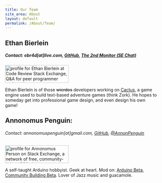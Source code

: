 ```yaml
---
title: Our Team
site_area: About
layout: default
permalink: /About/Team/
---
```


## Ethan Bierlein
##### Contact: ebr4d[at]live.com, [GitHub](https://github.com/ShearOfDoom), [The 2nd Monitor (SE Chat)](http://chat.stackexchange.com/rooms/24299/discussion-about-cactus)
<a href="http://codereview.stackexchange.com/users/53251/ethan-bierlein">
<img src="http://codereview.stackexchange.com/users/flair/53251.png" width="208" height="58" alt="profile for Ethan Bierlein at Code Review Stack Exchange, Q&amp;A for peer programmer code reviews" title="profile for Ethan Bierlein at Code Review Stack Exchange, Q&amp;A for peer programmer code reviews">
</a>

Ethan Bierlein is of those <strike>wierdos</strike> developers working on [Cactus](https://github.com/ShearOfDoom/Cactus), a game engine used to build text-based adventure games (think Zork). He hopes to someday get into professional game design, and even design his own game!

## Annonomus Penguin:
###### Contact: annonomuspenguin[at]gmail.com, [GitHub](https://github.com/Annonomus-Penguin), [@AnnonPenguin](https://twitter.com/AnnonPenguin)

<a href="http://stackexchange.com/users/1640390">
<img src="http://stackexchange.com/users/flair/1640390.png?theme=dark" width="208" height="58" alt="profile for Annonomus Person on Stack Exchange, a network of free, community-driven Q&amp;A sites" title="profile for Annonomus Person on Stack Exchange, a network of free, community-driven Q&amp;A sites"></a>

A self-taught Arduino hobbyist. Geek at heart. Mod on: [Arduino Beta](http://arduino.stackexchange.com), [Community Building Beta](http://communitybuilding.stackexchange.com/). Lover of Jazz music and guacamole.
